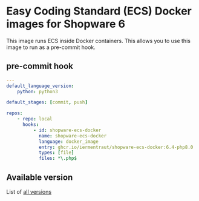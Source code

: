 # Easy Coding Standard (ECS) Docker images for Shopware 6

This image runs ECS inside Docker containers. This allows you to use this
image to run as a pre-commit hook.

## pre-commit hook

```yaml
---
default_language_version:
    python: python3

default_stages: [commit, push]

repos:
    - repo: local
      hooks:
          - id: shopware-ecs-docker
            name: shopware-ecs-docker
            language: docker_image
            entry: ghcr.io/iermentraut/shopware-ecs-docker:6.4-php8.0
            types: [file]
            files: *\.php$
```

## Available version

List of [all versions](https://github.com/iermentraut/shopware-ecs-docker/pkgs/container/shopware-ecs-docker/versions)
